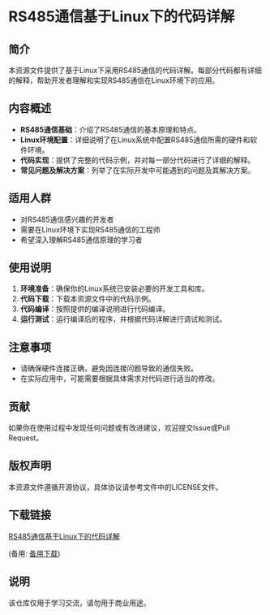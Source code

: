 # RS485通信基于Linux下的代码详解

## 简介
本资源文件提供了基于Linux下采用RS485通信的代码详解。每部分代码都有详细的解释，帮助开发者理解和实现RS485通信在Linux环境下的应用。

## 内容概述
- **RS485通信基础**：介绍了RS485通信的基本原理和特点。
- **Linux环境配置**：详细说明了在Linux系统中配置RS485通信所需的硬件和软件环境。
- **代码实现**：提供了完整的代码示例，并对每一部分代码进行了详细的解释。
- **常见问题及解决方案**：列举了在实际开发中可能遇到的问题及其解决方案。

## 适用人群
- 对RS485通信感兴趣的开发者
- 需要在Linux环境下实现RS485通信的工程师
- 希望深入理解RS485通信原理的学习者

## 使用说明
1. **环境准备**：确保你的Linux系统已安装必要的开发工具和库。
2. **代码下载**：下载本资源文件中的代码示例。
3. **代码编译**：按照提供的编译说明进行代码编译。
4. **运行测试**：运行编译后的程序，并根据代码详解进行调试和测试。

## 注意事项
- 请确保硬件连接正确，避免因连接问题导致的通信失败。
- 在实际应用中，可能需要根据具体需求对代码进行适当的修改。

## 贡献
如果你在使用过程中发现任何问题或有改进建议，欢迎提交Issue或Pull Request。

## 版权声明
本资源文件遵循开源协议，具体协议请参考文件中的LICENSE文件。

## 下载链接
[RS485通信基于Linux下的代码详解](https://pan.quark.cn/s/f56c730510e7) 

(备用: [备用下载](https://pan.baidu.com/s/1SPYypYdmw9wBRAu1QPCmEQ?pwd=1234))

## 说明

该仓库仅用于学习交流，请勿用于商业用途。
